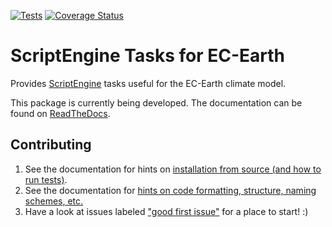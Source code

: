 [![Tests](https://github.com/uwefladrich/scriptengine-tasks-ecearth/actions/workflows/pytest.yml/badge.svg)](https://github.com/uwefladrich/scriptengine-tasks-ecearth/actions)
[![Coverage Status](https://coveralls.io/repos/github/uwefladrich/scriptengine-tasks-ecearth/badge.svg)](https://coveralls.io/github/uwefladrich/scriptengine-tasks-ecearth)

# ScriptEngine Tasks for EC-Earth

Provides [ScriptEngine](https://github.com/uwefladrich/scriptengine) tasks useful for the EC-Earth climate model.

This package is currently being developed. The documentation can be found on [ReadTheDocs](https://scriptengine-tasks-ecearth.rtfd.io).

## Contributing

1. See the documentation for hints on [installation from source (and how to run tests)](https://scriptengine-tasks-ecearth.readthedocs.io/en/latest/source/getting-started/installation.html#installation-from-source).
2. See the documentation for [hints on code formatting, structure, naming schemes, etc.](https://scriptengine-tasks-ecearth.readthedocs.io/en/latest/source/tasks/monitoring/developer-guide.html)
3. Have a look at issues labeled ["good first issue"](https://github.com/uwefladrich/scriptengine-tasks-ecearth/issues?q=is%3Aissue+is%3Aopen+label%3A%22good+first+issue%22) for a place to start! :)
